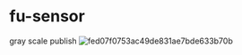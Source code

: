 # fu-sensor
gray scale publish
![fed07f0753ac49de831ae7bde633b70b](https://user-images.githubusercontent.com/69375398/218378755-138f92bd-2053-40c6-86f4-2fba6c2e14dd.png)
